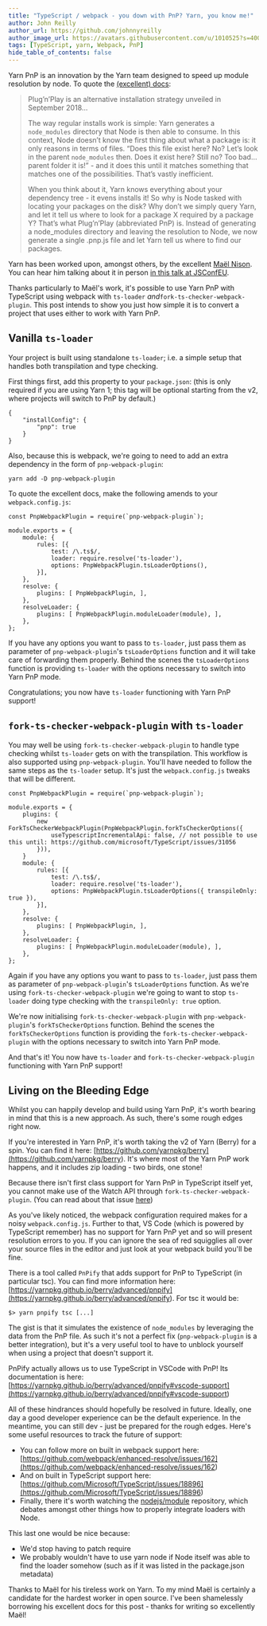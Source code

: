 ```yaml
---
title: "TypeScript / webpack - you down with PnP? Yarn, you know me!"
author: John Reilly
author_url: https://github.com/johnnyreilly
author_image_url: https://avatars.githubusercontent.com/u/1010525?s=400&u=294033082cfecf8ad1645b4290e362583b33094a&v=4
tags: [TypeScript, yarn, Webpack, PnP]
hide_table_of_contents: false
---
```

Yarn PnP is an innovation by the Yarn team designed to speed up module resolution by node. To quote the [(excellent) docs](<https://yarnpkg.com/en/docs/pnp>):

> Plug’n’Play is an alternative installation strategy unveiled in September 2018...
> 
> The way regular installs work is simple: Yarn generates a `node_modules` directory that Node is then able to consume. In this context, Node doesn’t know the first thing about what a package is: it only reasons in terms of files. “Does this file exist here? No? Let’s look in the parent `node_modules` then. Does it exist here? Still no? Too bad… parent folder it is!” - and it does this until it matches something that matches one of the possibilities. That’s vastly inefficient.
> 
> When you think about it, Yarn knows everything about your dependency tree - it evens installs it! So why is Node tasked with locating your packages on the disk? Why don’t we simply query Yarn, and let it tell us where to look for a package X required by a package Y? That’s what Plug’n’Play (abbreviated PnP) is. Instead of generating a node\_modules directory and leaving the resolution to Node, we now generate a single .pnp.js file and let Yarn tell us where to find our packages.

Yarn has been worked upon, amongst others, by the excellent [Maël Nison](<https://twitter.com/arcanis>). You can hear him talking about it in person [in this talk at JSConfEU](<https://youtu.be/XePfzVs852s>).

Thanks particularly to Maël's work, it's possible to use Yarn PnP with TypeScript using webpack with `ts-loader` *and*`fork-ts-checker-webpack-plugin`. This post intends to show you just how simple it is to convert a project that uses either to work with Yarn PnP.

## Vanilla `ts-loader`

Your project is built using standalone `ts-loader`; i.e. a simple setup that handles both transpilation and type checking.

First things first, add this property to your `package.json`: (this is only required if you are using Yarn 1; this tag will be optional starting from the v2, where projects will switch to PnP by default.)

```
{
    "installConfig": {
        "pnp": true 
    }
}
```

Also, because this is webpack, we're going to need to add an extra dependency in the form of `pnp-webpack-plugin`:

```
yarn add -D pnp-webpack-plugin
```

To quote the excellent docs, make the following amends to your `webpack.config.js`:

```
const PnpWebpackPlugin = require(`pnp-webpack-plugin`);

module.exports = { 
    module: { 
        rules: [{ 
            test: /\.ts$/, 
            loader: require.resolve('ts-loader'), 
            options: PnpWebpackPlugin.tsLoaderOptions(), 
        }], 
    },
    resolve: { 
        plugins: [ PnpWebpackPlugin, ], 
    },
    resolveLoader: { 
        plugins: [ PnpWebpackPlugin.moduleLoader(module), ],
    },
};
```

If you have any options you want to pass to `ts-loader`, just pass them as parameter of `pnp-webpack-plugin`'s `tsLoaderOptions` function and it will take care of forwarding them properly. Behind the scenes the `tsLoaderOptions` function is providing `ts-loader` with the options necessary to switch into Yarn PnP mode.

Congratulations; you now have `ts-loader` functioning with Yarn PnP support!

## `fork-ts-checker-webpack-plugin` with `ts-loader`

You may well be using `fork-ts-checker-webpack-plugin` to handle type checking whilst `ts-loader` gets on with the transpilation. This workflow is also supported using `pnp-webpack-plugin`. You'll have needed to follow the same steps as the `ts-loader` setup. It's just the `webpack.config.js` tweaks that will be different.

```
const PnpWebpackPlugin = require(`pnp-webpack-plugin`);

module.exports = { 
    plugins: {
        new ForkTsCheckerWebpackPlugin(PnpWebpackPlugin.forkTsCheckerOptions({
            useTypescriptIncrementalApi: false, // not possible to use this until: https://github.com/microsoft/TypeScript/issues/31056
        })),
    }
    module: { 
        rules: [{ 
            test: /\.ts$/, 
            loader: require.resolve('ts-loader'), 
            options: PnpWebpackPlugin.tsLoaderOptions({ transpileOnly: true }), 
        }], 
    },
    resolve: { 
        plugins: [ PnpWebpackPlugin, ], 
    },
    resolveLoader: { 
        plugins: [ PnpWebpackPlugin.moduleLoader(module), ],
    },
};
```

Again if you have any options you want to pass to `ts-loader`, just pass them as parameter of `pnp-webpack-plugin`'s `tsLoaderOptions` function. As we're using `fork-ts-checker-webpack-plugin` we're going to want to stop `ts-loader` doing type checking with the `transpileOnly: true` option.

We're now initialising `fork-ts-checker-webpack-plugin` with `pnp-webpack-plugin`'s `forkTsCheckerOptions` function. Behind the scenes the `forkTsCheckerOptions` function is providing the `fork-ts-checker-webpack-plugin` with the options necessary to switch into Yarn PnP mode.

And that's it! You now have `ts-loader` and `fork-ts-checker-webpack-plugin` functioning with Yarn PnP support!

## Living on the Bleeding Edge

Whilst you can happily develop and build using Yarn PnP, it's worth bearing in mind that this is a new approach. As such, there's some rough edges right now.

If you're interested in Yarn PnP, it's worth taking the v2 of Yarn (Berry) for a spin. You can find it here: [https://github.com/yarnpkg/berry](<https://github.com/yarnpkg/berry>). It's where most of the Yarn PnP work happens, and it includes zip loading - two birds, one stone!

Because there isn't first class support for Yarn PnP in TypeScript itself yet, you cannot make use of the Watch API through `fork-ts-checker-webpack-plugin`. (You can read about that issue [here](<https://github.com/microsoft/TypeScript/issues/31056>))

As you've likely noticed, the webpack configuration required makes for a noisy `webpack.config.js`. Further to that, VS Code (which is powered by TypeScript remember) has no support for Yarn PnP yet and so will present resolution errors to you. If you can ignore the sea of red squigglies all over your source files in the editor and just look at your webpack build you'll be fine.

There is a tool called `PnPify` that adds support for PnP to TypeScript (in particular tsc). You can find more information here: [https://yarnpkg.github.io/berry/advanced/pnpify](<https://yarnpkg.github.io/berry/advanced/pnpify>). For tsc it would be:

```
$> yarn pnpify tsc [...]
```

The gist is that it simulates the existence of `node_modules` by leveraging the data from the PnP file. As such it's not a perfect fix (`pnp-webpack-plugin` is a better integration), but it's a very useful tool to have to unblock yourself when using a project that doesn't support it.

PnPify actually allows us to use TypeScript in VSCode with PnP! Its documentation is here: [https://yarnpkg.github.io/berry/advanced/pnpify#vscode-support](<https://yarnpkg.github.io/berry/advanced/pnpify#vscode-support>)

All of these hindrances should hopefully be resolved in future. Ideally, one day a good developer experience can be the default experience. In the meantime, you can still dev - just be prepared for the rough edges. Here's some useful resources to track the future of support:

- You can follow more on built in webpack support here: [https://github.com/webpack/enhanced-resolve/issues/162](<https://github.com/webpack/enhanced-resolve/issues/162>)
- And on built in TypeScript support here: [https://github.com/Microsoft/TypeScript/issues/18896](<https://github.com/Microsoft/TypeScript/issues/18896>)
- Finally, there it's worth watching the [nodejs/module](<https://github.com/nodejs/modules>) repository, which debates amongst other things how to properly integrate loaders with Node.

<!-- -->

This last one would be nice because:

- We'd stop having to patch require
- We probably wouldn't have to use yarn node if Node itself was able to find the loader somehow (such as if it was listed in the package.json metadata)

<!-- -->

Thanks to Maël for his tireless work on Yarn. To my mind Maël is certainly a candidate for the hardest worker in open source. I've been shamelessly borrowing his excellent docs for this post - thanks for writing so excellently Maël!



